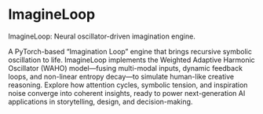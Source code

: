 # ImagineLoop
ImagineLoop: Neural oscillator-driven imagination engine.

A PyTorch-based “Imagination Loop” engine that brings recursive symbolic oscillation to life. ImagineLoop implements the Weighted Adaptive Harmonic Oscillator (WAHO) model—fusing multi-modal inputs, dynamic feedback loops, and non-linear entropy decay—to simulate human-like creative reasoning. Explore how attention cycles, symbolic tension, and inspiration noise converge into coherent insights, ready to power next-generation AI applications in storytelling, design, and decision-making.

